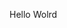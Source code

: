 Hello Wolrd

















































































































































































































































































































































































































































































































































































































































































































































































































































































































































































































